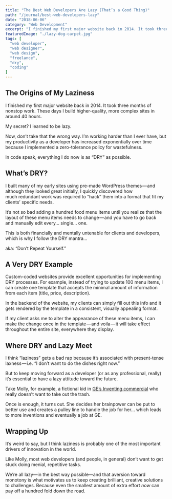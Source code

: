```yaml
---
title: "The Best Web Developers Are Lazy (That’s a Good Thing)"
path: "/journal/best-web-developers-lazy"
date: "2018-06-06"
category: "Web Development"
excerpt: "I finished my first major website back in 2014. It took three months of nonstop work. These days I build higher-quality, more complex sites in around 40 hours."
featuredImage: "./lazy-dog-carpet.jpg"
tags: [
  "web developer",
  "web designer",
  "web design",
  "freelance",
  "dry",
  "coding"
]
---
```


## The Origins of My Laziness

I finished my first major website back in 2014. It took three months of nonstop work. These days I build higher-quality, more complex sites in around 40 hours.

My secret? I learned to be lazy.

Now, don’t take that the wrong way. I’m working harder than I ever have, but my productivity as a developer has increased exponentially over time because I implemented a zero-tolerance policy for wastefulness.

In code speak, everything I do now is as “DRY” as possible.

## What’s DRY?

I built many of my early sites using pre-made WordPress themes — and although they looked great initially, I quickly discovered how much redundant work was required to “hack” them into a format that fit my clients’ specific needs.

It’s not so bad adding a hundred food menu items until you realize that the layout of these menu items needs to change — and you have to go back and manually edit every… single… one.

This is both financially and mentally untenable for clients and developers, which is why I follow the DRY mantra…

aka: “Don’t Repeat Yourself.”

## A Very DRY Example

Custom-coded websites provide excellent opportunities for implementing DRY processes. For example, instead of trying to update 100 menu items, I can create one template that accepts the minimal amount of information from each item (title, price, description).

In the backend of the website, my clients can simply fill out this info and it gets rendered by the template in a consistent, visually appealing format.

If my client asks me to alter the appearance of these menu items, I can make the change once in the template — and voila — it will take effect throughout the entire site, everywhere they display.

## Where DRY and Lazy Meet

I think “laziness” gets a bad rap because it’s associated with present-tense laxness — i.e. “I don’t want to do the dishes right now.”

But to keep moving forward as a developer (or as any professional, really) it’s essential to have a lazy attitude toward the future.

Take Molly, for example, a fictional kid in [GE’s Inventing commercial](https://www.youtube.com/watch?v=sygqZWBcuKk) who really doesn’t want to take out the trash.

Once is enough, it turns out. She decides her brainpower can be put to better use and creates a pulley line to handle the job for her… which leads to more inventions and eventually a job at GE.

## Wrapping Up

It’s weird to say, but I think laziness is probably one of the most important drivers of innovation in the world.

Like Molly, most web developers (and people, in general) don’t want to get stuck doing menial, repetitive tasks.

We’re all lazy—in the best way possible—and that aversion toward monotony is what motivates us to keep creating brilliant, creative solutions to challenges. Because even the smallest amount of extra effort _now_ can pay off a hundred fold down the road.
